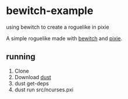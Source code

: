 # bewitch-example
using bewitch to create a roguelike in pixie

A simple roguelike made with [bewitch](https://github.com/brycecovert/bewitch) and [pixie](https://github.com/pixie-lang/pixie).

## running

1. Clone
2. Download [dust](https://github.com/pixie-lang/dust)
3. dust get-deps
4. dust run src/ncurses.pxi
